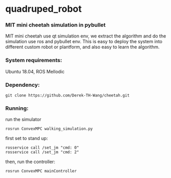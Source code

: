 # quadruped_robot

### MIT mini cheetah simulation in pybullet
MIT mini cheetah use qt simulation env, we extract the algorithm and do the simulation use ros and pybullet env.
This is easy to deploy the system into different custom robot or plantform, and also easy to learn the algorithm.

### System requirements:
Ubuntu 18.04, ROS Mellodic  

### Dependency:
```
git clone https://github.com/Derek-TH-Wang/cheetah.git
```

### Running:
run the simulator  
```
rosrun ConvexMPC walking_simulation.py
```
first set to stand up:  
```
rosservice call /set_jm "cmd: 0" 
rosservice call /set_jm "cmd: 2" 
```
then, run the controller:  
```
rosrun ConvexMPC mainController
```